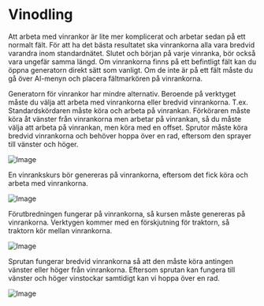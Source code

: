 # Vinodling


Att arbeta med vinrankor är lite mer komplicerat och arbetar sedan på ett normalt fält.
För att ha det bästa resultatet ska vinrankorna alla vara bredvid varandra inom standardnätet.
Slutet och början på varje vinranka, bör också vara ungefär samma längd.
Om vinrankorna finns på ett befintligt fält kan du öppna generatorn direkt sätt som vanligt.
Om de inte är på ett fält måste du gå över AI-menyn och placera fältmarkören på vinrankorna.



Generatorn för vinrankor har mindre alternativ.
Beroende på verktyget måste du välja att arbeta med vinrankorna eller bredvid vinrankorna.
T.ex. Standardskördaren måste köra och arbeta på vinrankan.
      Förköraren måste köra åt vänster från vinrankorna men arbetar på vinrankan, så du måste välja att arbeta på vinrankan, men köra med en offset.
      Sprutor måste köra bredvid vinrankorna och behöver hoppa över en rad, eftersom den sprayer till vänster och höger.


![Image](/home/runner/work/CourseplayHelp/CourseplayHelp/vineworkgen_0_0_765_510.png)


En vinrankskurs bör genereras på vinrankorna, eftersom det fick köra och arbeta med vinrankorna.


![Image](/home/runner/work/CourseplayHelp/CourseplayHelp/vineworkharvest_0_0_765_510.png)


Förutbredningen fungerar på vinrankorna, så kursen måste genereras på vinrankorna.
Verktygen kommer med en förskjutning för traktorn, så traktorn kör mellan vinrankorna.


![Image](/home/runner/work/CourseplayHelp/CourseplayHelp/vineworkpruner_0_0_765_510.png)


Sprutan fungerar bredvid vinrankorna så att den måste köra antingen vänster eller höger från vinrankorna.
Eftersom sprutan kan fungera till vänster och höger vinstockar samtidigt kan vi hoppa över en rad.


![Image](/home/runner/work/CourseplayHelp/CourseplayHelp/vineworkspray_0_0_765_510.png)

